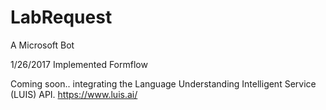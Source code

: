 # LabRequest
A Microsoft Bot

1/26/2017
Implemented Formflow

Coming soon.. integrating the Language Understanding Intelligent Service (LUIS) API.
https://www.luis.ai/
